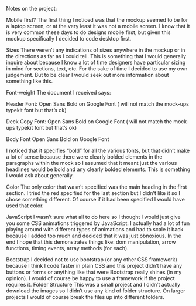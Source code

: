 Notes on the project:

Mobile first?
The first thing I noticed was that the mockup seemed to be for a laptop screen, or at the very least it was not a mobile screen. I know that it is very common these days to do designs mobile first, but given this mockup specifically I decided to code desktop first.

Sizes
There weren’t any indications of sizes anywhere in the mockup or in the directions as far as I could tell. This is something that I would generally inquire about because I know a lot of time designers have particular sizing in mind for sections, text, etc. For the sake of time I decided to use my own judgement. But to be clear I would seek out more information about something like this.

Font-weight
The document I received says:

Header Font:
Open Sans Bold  on Google Font ( will not match the mock-ups typekit font but that’s ok) 

Deck Copy Font:
Open Sans Bold  on Google Font ( will not match the mock-ups typekit font but that’s ok) 

Body Font
Open Sans Bold  on Google Font

I noticed that it specifies “bold” for all the various fonts, but that didn’t make a lot of sense because there were clearly bolded elements in the paragraphs within the mock so I assumed that it meant just the various headlines would be bold and any clearly bolded elements. This is something I would ask about generally.

Color
The only color that wasn’t specified was the main heading in the first section. I tried the red specified for the last section but I didn’t like it so I chose something different. Of course if it had been specified I would have used that color.

JavaScript
I wasn’t sure what all to do here so I thought I would just give you some CSS animations triggered by JavaScript. I actually had a lot of fun playing around with different types of animations and had to scale it back because I added too much and decided that it was just obnoxious. In the end I hope that this demonstrates things like: dom manipulation, arrow functions, timing events, array methods (for each).

Bootstrap
I decided not to use bootstrap (or any other CSS framework) because I think I code faster in plain CSS and this project didn’t have any buttons or forms or anything like that were Bootstrap really shines (in my opinion). I would of course be happy to use a framework if the project requires it.
Folder Structure
This was a small project and I didn’t actually download the images so I didn’t use any kind of folder structure. On larger projects I would of course break the files up into different folders.
